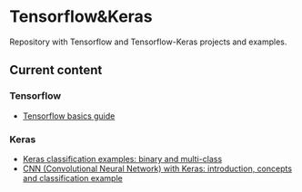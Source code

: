 # Tensorflow&Keras

Repository with Tensorflow and Tensorflow-Keras projects and examples. 

## Current content

### Tensorflow
* [Tensorflow basics guide](https://github.com/Sampayob/Tensorflow-Keras/blob/master/Tensorflow/Tensorflow-%20Basics-Linear%20regressionclassification-Estimators-DNN.ipynb) 

### Keras
* [Keras classification examples: binary and multi-class](https://github.com/Sampayob/Tensorflow-Keras/blob/master/Keras/Keras%20binary%20and%20multiclass%20classification%20examples.ipynb) 
* [CNN (Convolutional Neural Network) with Keras: introduction, concepts and classification example](https://github.com/Sampayob/Tensorflow-Keras/blob/master/Keras/CNN%20in%20Keras%20-%20Introduction%2C%20concepts%2C%20img%20classification%20example.ipynb) 


